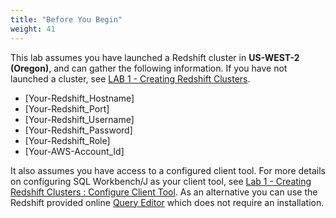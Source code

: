 ```yaml
---
title: "Before You Begin"
weight: 41
---
```


This lab assumes you have launched a Redshift cluster in **US-WEST-2 (Oregon)**, and can gather the following information.  If you have not launched a cluster, see [LAB 1 - Creating Redshift Clusters](../../lab1/cloudformation).  
* [Your-Redshift_Hostname]
* [Your-Redshift_Port]
* [Your-Redshift_Username]
* [Your-Redshift_Password]
* [Your-Redshift_Role]
* [Your-AWS-Account_Id]

It also assumes you have access to a configured client tool. For more details on configuring SQL Workbench/J as your client tool, see [Lab 1 - Creating Redshift Clusters : Configure Client Tool](../../lab1/configure_client_tool). As an alternative you can use the Redshift provided online [Query Editor](https://console.aws.amazon.com/redshift/home?#query) which does not require an installation.

